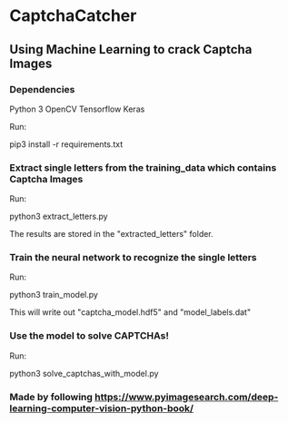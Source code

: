 # CaptchaCatcher

## Using Machine Learning to crack Captcha Images

### Dependencies

Python 3
OpenCV
Tensorflow
Keras

Run:

pip3 install -r requirements.txt


### Extract single letters from the training_data which contains Captcha Images
Run: 

python3 extract_letters.py

The results are stored in the "extracted_letters" folder.


### Train the neural network to recognize the single letters

Run:

python3 train_model.py

This will write out "captcha_model.hdf5" and "model_labels.dat"


### Use the model to solve CAPTCHAs!

Run: 

python3 solve_captchas_with_model.py

### Made by following https://www.pyimagesearch.com/deep-learning-computer-vision-python-book/
